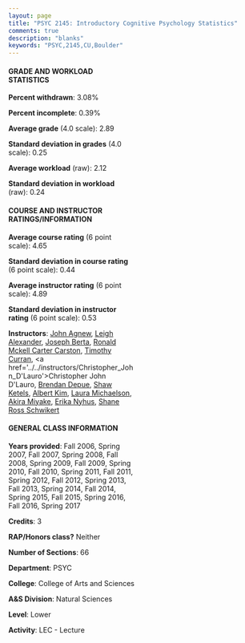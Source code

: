 ```yaml
---
layout: page
title: "PSYC 2145: Introductory Cognitive Psychology Statistics"
comments: true
description: "blanks"
keywords: "PSYC,2145,CU,Boulder"
---
```

<head>
<script src="https://ajax.googleapis.com/ajax/libs/jquery/2.1.3/jquery.min.js"></script>
<script src="https://dl.dropboxusercontent.com/s/pc42nxpaw1ea4o9/highcharts.js?dl=0"></script>
<!-- <script src="../assets/js/highcharts.js"></script> -->
<style type="text/css">@font-face {
	font-family: "Bebas Neue";
	src: url(https://www.filehosting.org/file/details/544349/BebasNeue Regular.otf) format("opentype");
	}
	h1.Bebas { 
		font-family: "Bebas Neue", Verdana, Tahoma;
	}
</style>
</head>
<body>
	<div id="container" style="float: right; width: 45%; height: 88%; margin-left: 2.5%; margin-right: 2.5%;"></div>
	<script language="JavaScript">
		$(document).ready(function() {
		var chart = {type: 'column'};
		var title = {text: 'Grade Distribution'};
		var xAxis = {categories: ['A','B','C','D','F'],crosshair: true};
		var yAxis = {min: 0,title: {text: 'Percentage'}};
		var tooltip = {headerFormat: '<center><b><span style="font-size:20px">{point.key}</span></b></center>',
		               pointFormat: '<td style="padding:0"><b>{point.y:.1f}%</b></td>',
		               footerFormat: '</table>',shared: true,useHTML: true};
		var plotOptions = {column: {pointPadding: 0.0,borderWidth: 0}};  
		var credits = {enabled: false};var series= [{name: 'Percent',data: [29.89,39.85,23.44,4.78,2.04,]}];
		var json = {};
		json.chart = chart;
		json.title = title;
		json.tooltip = tooltip;
		json.xAxis = xAxis;
		json.yAxis = yAxis;  
		json.series = series;
		json.plotOptions = plotOptions;  
		json.credits = credits;
		$('#container').highcharts(json);
	});
	</script>
</body>
			   
#### GRADE AND WORKLOAD STATISTICS

**Percent withdrawn**: 3.08%

**Percent incomplete**: 0.39%

**Average grade** (4.0 scale): 2.89

**Standard deviation in grades** (4.0 scale): 0.25

**Average workload** (raw): 2.12

**Standard deviation in workload** (raw): 0.24

#### COURSE AND INSTRUCTOR RATINGS/INFORMATION

**Average course rating** (6 point scale): 4.65

**Standard deviation in course rating** (6 point scale): 0.44

**Average instructor rating** (6 point scale): 4.89

**Standard deviation in instructor rating** (6 point scale): 0.53

**Instructors**: <a href='../../instructors/John_Agnew'>John Agnew</a>, <a href='../../instructors/Leigh_Alexander'>Leigh Alexander</a>, <a href='../../instructors/Joseph_Berta'>Joseph Berta</a>, <a href='../../instructors/Ronald_Mckell_Carter_Carston'>Ronald Mckell Carter Carston</a>, <a href='../../instructors/Timothy_Curran'>Timothy Curran</a>, <a href='../../instructors/Christopher_John_D'Lauro'>Christopher John D'Lauro</a>, <a href='../../instructors/Brendan_Depue'>Brendan Depue</a>, <a href='../../instructors/Shaw_Ketels'>Shaw Ketels</a>, <a href='../../instructors/Albert_Kim'>Albert Kim</a>, <a href='../../instructors/Laura_Michaelson'>Laura Michaelson</a>, <a href='../../instructors/Akira_Miyake'>Akira Miyake</a>, <a href='../../instructors/Erika_Nyhus'>Erika Nyhus</a>, <a href='../../instructors/Shane_Ross_Schwikert'>Shane Ross Schwikert</a>

#### GENERAL CLASS INFORMATION

**Years provided**: Fall 2006, Spring 2007, Fall 2007, Spring 2008, Fall 2008, Spring 2009, Fall 2009, Spring 2010, Fall 2010, Spring 2011, Fall 2011, Spring 2012, Fall 2012, Spring 2013, Fall 2013, Spring 2014, Fall 2014, Spring 2015, Fall 2015, Spring 2016, Fall 2016, Spring 2017

**Credits**: 3

**RAP/Honors class?** Neither

**Number of Sections**: 66

**Department**: PSYC

**College**: College of Arts and Sciences

**A&S Division**: Natural Sciences

**Level**: Lower

**Activity**: LEC - Lecture
